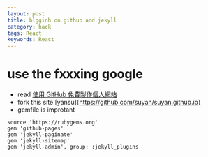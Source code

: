 ```yaml
---
layout: post
title: blgginh on github and jekyll
category: hack
tags: React
keywords: React
---
```

# use the fxxxing google
* read  [使用 GitHub 免費製作個人網站](https://gitbook.tw/chapters/github/using-github-pages.html)
*  fork this site  [yansu]{https://github.com/suyan/suyan.github.io}
* gemfile is improtant

```
source 'https://rubygems.org'
gem 'github-pages'
gem 'jekyll-paginate'
gem 'jekyll-sitemap'
gem 'jekyll-admin', group: :jekyll_plugins
```
